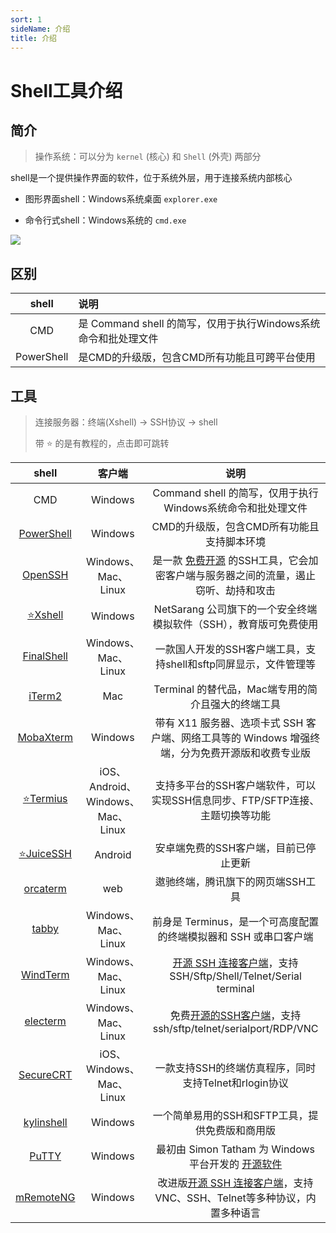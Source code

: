 ```yaml
---
sort: 1
sideName: 介绍
title: 介绍
---
```


# Shell工具介绍




## 简介

> 操作系统：可以分为 `kernel` (核心) 和 `Shell` (外壳) 两部分

shell是一个提供操作界面的软件，位于系统外层，用于连接系统内部核心

* 图形界面shell：Windows系统桌面 `explorer.exe`

* 命令行式shell：Windows系统的 `cmd.exe`

![](/websiteRelated/base/shell/shell-01.png)



## 区别



| shell | 说明 |
|:-:|:-|
| CMD | 是 Command shell 的简写，仅用于执行Windows系统命令和批处理文件 |
| PowerShell | 是CMD的升级版，包含CMD所有功能且可跨平台使用 |



## 工具

> 连接服务器：终端(Xshell) → SSH协议 → shell
>
> 带 ⭐ 的是有教程的，点击即可跳转

| shell | 客户端 | 说明 |
|:-:|:-:|:-:|
| CMD | Windows | Command shell 的简写，仅用于执行Windows系统命令和批处理文件 |
| [PowerShell](https://learn.microsoft.com/zh-cn/powershell/) | Windows | CMD的升级版，包含CMD所有功能且支持脚本环境 |
| [OpenSSH](https://www.openssh.com/)| Windows、 Mac、Linux | 是一款 [免费开源](https://github.com/openssh) 的SSH工具，它会加密客户端与服务器之间的流量，遏止窃听、劫持和攻击 |
| [⭐Xshell](./Xshell.md) |  Windows | NetSarang 公司旗下的一个安全终端模拟软件（SSH），教育版可免费使用 |
| [FinalShell](http://www.hostbuf.com/) | Windows、 Mac、Linux | 一款国人开发的SSH客户端工具，支持shell和sftp同屏显示，文件管理等 |
| [iTerm2](https://iterm2.com/) | Mac | Terminal 的替代品，Mac端专用的简介且强大的终端工具 |
| [MobaXterm](https://mobaxterm.mobatek.net/) | Windows | 带有 X11 服务器、选项卡式 SSH 客户端、网络工具等的 Windows 增强终端，分为免费开源版和收费专业版 |
| [⭐Termius](./Termius.md)| iOS、Android、Windows、 Mac、Linux | 支持多平台的SSH客户端软件，可以实现SSH信息同步、FTP/SFTP连接、主题切换等功能 |
| [⭐JuiceSSH](./JuiceSSH.md) | Android | 安卓端免费的SSH客户端，目前已停止更新 |
| [orcaterm](https://orcaterm.cloud.tencent.com/) | web | 遨驰终端，腾讯旗下的网页端SSH工具 |
| [tabby](https://tabby.sh/) | Windows、 Mac、Linux | 前身是 Terminus，是一个可高度配置的终端模拟器和 SSH 或串口客户端 |
| [WindTerm](https://kingtoolbox.github.io/) | Windows、 Mac、Linux | [开源 SSH 连接客户端](https://github.com/kingToolbox/WindTerm)，支持SSH/Sftp/Shell/Telnet/Serial terminal |
| [electerm](https://electerm.github.io/electerm/) | Windows、 Mac、Linux | 免费[开源的SSH客户端](https://github.com/electerm/electerm)，支持ssh/sftp/telnet/serialport/RDP/VNC |
| [SecureCRT](https://www.vandyke.com/products/securecrt/index.html) | iOS、Windows、 Mac、Linux | 一款支持SSH的终端仿真程序，同时支持Telnet和rlogin协议 |
| [kylinshell](https://kylinshell.com/) | Windows | 一个简单易用的SSH和SFTP工具，提供免费版和商用版 |
| [PuTTY](https://putty.org/) | Windows | 最初由 Simon Tatham 为 Windows 平台开发的 [开源软件](https://github.com/github/putty) |
| [mRemoteNG](https://mremoteng.org/) | Windows | 改进版[开源 SSH 连接客户端](https://github.com/mRemoteNG/mRemoteNG)，支持VNC、SSH、Telnet等多种协议，内置多种语言 |




